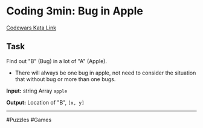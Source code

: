 # Coding 3min: Bug in Apple

[Codewars Kata Link](https://www.codewars.com/kata/56fe97b3cc08ca00e4000dc9/python)

## Task

Find out "B" (Bug) in a lot of "A" (Apple).

- There will always be one bug in apple, not need to consider the situation that without bug or more than one bugs.

**Input:** string Array `apple`

**Output:** Location of "B", `[x, y]`

---

#Puzzles #Games